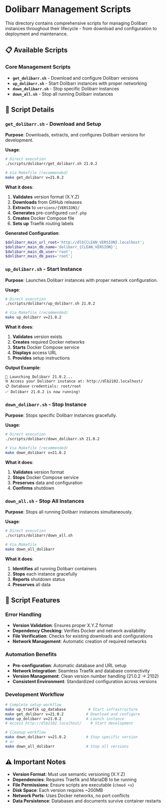 # Dolibarr Management Scripts

This directory contains comprehensive scripts for managing Dolibarr instances throughout their lifecycle - from download and configuration to deployment and maintenance.

## 📋 Available Scripts

### Core Management Scripts

- **`get_dolibarr.sh`** - Download and configure Dolibarr versions
- **`up_dolibarr.sh`** - Start Dolibarr instances with proper networking
- **`down_dolibarr.sh`** - Stop specific Dolibarr instances
- **`down_all.sh`** - Stop all running Dolibarr instances

## 🚀 Script Details

### `get_dolibarr.sh` - Download and Setup

**Purpose**: Downloads, extracts, and configures Dolibarr versions for development.

**Usage**:

```bash
# Direct execution
./scripts/dolibarr/get_dolibarr.sh 21.0.2

# Via Makefile (recommended)
make get_dolibarr v=21.0.2
```

**What it does**:

1. **Validates** version format (X.Y.Z)
2. **Downloads** from GitHub releases
3. **Extracts** to `versions/{VERSION}/`
4. **Generates** pre-configured `conf.php`
5. **Creates** Docker Compose file
6. **Sets up** Traefik routing labels

**Generated Configuration**:

```php
$dolibarr_main_url_root='http://dlb{CLEAN_VERSION}.localhost';
$dolibarr_main_db_name='dolibarr_{CLEAN_VERSION}';
$dolibarr_main_db_user='root';
$dolibarr_main_db_pass='root';
```

### `up_dolibarr.sh` - Start Instance

**Purpose**: Launches Dolibarr instances with proper network configuration.

**Usage**:

```bash
# Direct execution
./scripts/dolibarr/up_dolibarr.sh 21.0.2

# Via Makefile (recommended)
make up_dolibarr v=21.0.2
```

**What it does**:

1. **Validates** version exists
2. **Creates** required Docker networks
3. **Starts** Docker Compose service
4. **Displays** access URL
5. **Provides** setup instructions

**Output Example**:

```
🚀 Launching Dolibarr 21.0.2...
🌐 Access your Dolibarr instance at: http://dlb2102.localhost/
📋 Database credentials: root/root
✅ Dolibarr 21.0.2 is now running!
```

### `down_dolibarr.sh` - Stop Instance

**Purpose**: Stops specific Dolibarr instances gracefully.

**Usage**:

```bash
# Direct execution
./scripts/dolibarr/down_dolibarr.sh 21.0.2

# Via Makefile (recommended)
make down_dolibarr v=21.0.2
```

**What it does**:

1. **Validates** version format
2. **Stops** Docker Compose service
3. **Preserves** data and configuration
4. **Confirms** shutdown

### `down_all.sh` - Stop All Instances

**Purpose**: Stops all running Dolibarr instances simultaneously.

**Usage**:

```bash
# Direct execution
./scripts/dolibarr/down_all.sh

# Via Makefile
make down_all_dolibarr
```

**What it does**:

1. **Identifies** all running Dolibarr containers
2. **Stops** each instance gracefully
3. **Reports** shutdown status
4. **Preserves** all data

## 🔧 Script Features

### Error Handling

- **Version Validation**: Ensures proper X.Y.Z format
- **Dependency Checking**: Verifies Docker and network availability
- **File Verification**: Checks for existing downloads and configurations
- **Network Management**: Automatic creation of required networks

### Automation Benefits

- **Pre-configuration**: Automatic database and URL setup
- **Network Integration**: Seamless Traefik and database connectivity
- **Version Management**: Clean version number handling (21.0.2 → 2102)
- **Consistent Environment**: Standardized configuration across versions

### Development Workflow

```bash
# Complete setup workflow
make up_traefik up_database          # Start infrastructure
make get_dolibarr v=21.0.2          # Download and configure
make up_dolibarr v=21.0.2           # Launch instance
# Access http://dlb2102.localhost/    # Start development

# Cleanup workflow
make down_dolibarr v=21.0.2         # Stop specific version
# or
make down_all_dolibarr              # Stop all versions
```

## ⚠️ Important Notes

- **Version Format**: Must use semantic versioning (X.Y.Z)
- **Dependencies**: Requires Traefik and MariaDB to be running
- **File Permissions**: Ensure scripts are executable (`chmod +x`)
- **Disk Space**: Each version requires ~200MB
- **Network Ports**: Uses Docker networks, no port conflicts
- **Data Persistence**: Databases and documents survive container restarts
